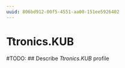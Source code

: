 ```yaml
---
uuid: 806bd912-00f5-4551-aa00-151ee5926402
---
```



# Ttronics.KUB


#TODO: ## Describe *Ttronics.KUB* profile


